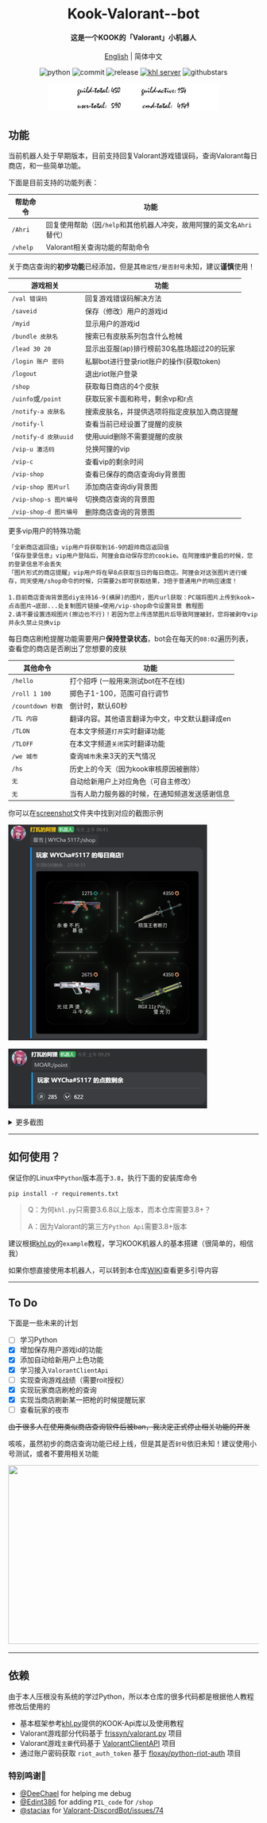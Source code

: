 


<h1 align="center">Kook-Valorant--bot</h1>


<h4 align="center">这是一个KOOK的「Valorant」小机器人</h4>



<div align="center">

[English](./README_EN.md) | 简体中文


![python](https://img.shields.io/badge/Python-3.8%2B-green) ![commit](https://img.shields.io/github/last-commit/Aewait/Valorant-kaiheila-bot) ![release](https://img.shields.io/github/v/release/Aewait/Valorant-kaiheila-bot)
[![khl server](https://www.kaiheila.cn/api/v3/badge/guild?guild_id=3566823018281801&style=3)](https://kaihei.co/oqz7Xg) ![githubstars](https://img.shields.io/github/stars/Aewait/Valorant-kaiheila-bot?style=social)

<img src="./screenshot/log.png" height="55px">
</div>

## 功能
当前机器人处于早期版本，目前支持回复Valorant游戏错误码，查询Valorant每日商店，和一些简单功能。

下面是目前支持的功能列表：

| 帮助命令      | 功能                                       |
| ------------- | ------------------------------------------ |
| `/Ahri`           | 回复使用帮助（因`/help`和其他机器人冲突，故用阿狸的英文名`Ahri`替代） |
| `/vhelp` | Valorant相关查询功能的帮助命令                     |

关于商店查询的**初步功能**已经添加，但是其`稳定性/是否封号`未知，建议**谨慎**使用！


| 游戏相关      | 功能                                       |
| ------------- | ------------------------------------------ |
| `/val 错误码` | 回复游戏错误码解决方法                     |
| `/saveid`     | 保存（修改）用户的游戏id                   |
| `/myid`       | 显示用户的游戏id                           |
| `/bundle 皮肤名`  | 搜索已有皮肤系列包含什么枪械               |
| `/lead 30 20` | 显示出亚服(ap)排行榜前30名胜场超过20的玩家 |
| `/login 账户 密码` | 私聊bot进行登录riot账户的操作(获取token) |
| `/logout` | 退出riot账户登录 |
| `/shop` | 获取每日商店的4个皮肤 |
| `/uinfo`或`/point` | 获取玩家卡面和称号，剩余vp和r点 |
| `/notify-a 皮肤名` | 搜索皮肤名，并提供选项将指定皮肤加入商店提醒 |
| `/notify-l` | 查看当前已经设置了提醒的皮肤 |
| `/notify-d 皮肤uuid` | 使用uuid删除不需要提醒的皮肤 |
| `/vip-u 激活码` |兑换阿狸的vip |
| `/vip-c` | 查看vip的剩余时间 |
| `/vip-shop` | 查看已保存的商店查询diy背景图 |
| `/vip-shop 图片url` | 添加商店查询diy背景图  |
| `/vip-shop-s 图片编号` | 切换商店查询的背景图 |
| `/vip-shop-d 图片编号` | 删除商店查询的背景图 |

更多vip用户的特殊功能
~~~
「全新商店返回值」vip用户将获取到16-9的超帅商店返回值
「保存登录信息」vip用户登陆后，阿狸会自动保存您的cookie。在阿狸维护重启的时候，您的登录信息不会丢失
「图片形式的商店提醒」vip用户将在早8点获取当日的每日商店。阿狸会对这张图片进行缓存，同天使用/shop命令的时候，只需要2s即可获取结果，3倍于普通用户的响应速度！

1.目前商店查询背景图diy支持16-9(横屏)的图片，图片url获取：PC端将图片上传到kook→点击图片→底部...处复制图片链接→使用/vip-shop命令设置背景 教程图
2.请不要设置违规图片(擦边也不行)！若因为您上传违禁图片后导致阿狸被封，您将被剥夺vip并永久禁止兑换vip
~~~
每日商店刷枪提醒功能需要用户**保持登录状态**，bot会在每天的`08:02`遍历列表，查看您的商店是否刷出了您想要的皮肤

| 其他命令    | 功能                                                         |
| ----------------- | ------------------------------------------------------------ |
| `/hello`          | 打个招呼 (一般用来测试bot在不在线)                                                 |
| `/roll 1 100`     | 掷色子1-100，范围可自行调节                                  |
| `/countdown 秒数` | 倒计时，默认60秒                                             |
| `/TL 内容` | 翻译内容。其他语言翻译为中文，中文默认翻译成en |
| `/TLON` | 在本文字频道`打开`实时翻译功能 |
| `/TLOFF` | 在本文字频道`关闭`实时翻译功能 |
| `/we 城市` | 查询`城市`未来3天的天气情况 |
| `/hs` | 历史上的今天（因为kook审核原因被删除） |
|         `无`         | 自动给新用户上对应角色（可自主修改）                           |
| `无` | 当有人助力服务器的时候，在通知频道发送感谢信息 |

你可以在[screenshot](./screenshot)文件夹中找到对应的截图示例

![image](./screenshot/daily_shop.png)

![image](./screenshot/points.png)

<details>
<summary>更多截图</summary>
<img src="./screenshot/bundle.png" alt="bundle">
<img src="./screenshot/lead.png" alt="leaderborad">
<img src="./screenshot/uinfo.png" alt="uinfo">
<img src="./screenshot/weather.png" alt="we">
</details>

----

## 如何使用？

保证你的Linux中`Python`版本高于`3.8`，执行下面的安装库命令

~~~
pip install -r requirements.txt
~~~

> Q：为何`khl.py`只需要3.6.8以上版本，而本仓库需要3.8+？
>
> A：因为Valorant的第三方`Python Api`需要3.8+版本

建议根据[khl.py](https://github.com/TWT233/khl.py)的`example`教程，学习KOOK机器人的基本搭建（很简单的，相信我）

如果你想直接使用本机器人，可以转到本仓库[WIKI](https://github.com/Aewait/Valorant-kaiheila-bot/wiki)查看更多引导内容

----

## To Do

下面是一些未来的计划

- [ ] 学习Python
- [x] 增加保存用户游戏id的功能
- [x] 添加自动给新用户上色功能
- [x] 学习接入`ValorantClientApi`
- [ ] 实现查询游戏战绩（需要roit授权）
- [x] 实现玩家商店刷枪的查询
- [x] 实现当商店刷新某一把枪的时候提醒玩家
- [ ] 查看玩家的夜市

~~由于很多人在使用类似商店查询软件后被ban，我决定正式停止相关功能的开发~~

咳咳，虽然初步的商店查询功能已经上线，但是其是否`封号`依旧未知！建议使用小号测试，或者不要用相关功能

<img src="https://s1.ax1x.com/2022/07/07/jwNGMF.png" width="510px" height="360px"/>

----

## 依赖

由于本人压根没有系统的学过Python，所以本仓库的很多代码都是根据他人教程修改后使用的
* 基本框架参考[khl.py](https://github.com/TWT233/khl.py)提供的KOOK-Api库以及使用教程
* Valorant游戏部分代码基于 [frissyn/valorant.py](https://github.com/frissyn/valorant.py/) 项目
* Valorant游戏`主要`代码基于 [ValorantClientAPI](https://github.com/HeyM1ke/ValorantClientAPI) 项目
* 通过账户密码获取 `riot_auth_token` 基于 [floxay/python-riot-auth](https://github.com/floxay/python-riot-auth) 项目


### 特别鸣谢🎁
* [@DeeChael](https://github.com/DeeChael) for helping me debug
* [@Edint386](https://github.com/Edint386) for adding `PIL_code` for `/shop` 
* [@staciax](https://github.com/staciax) for [Valorant-DiscordBot/issues/74](https://github.com/staciax/Valorant-DiscordBot/issues/74)


